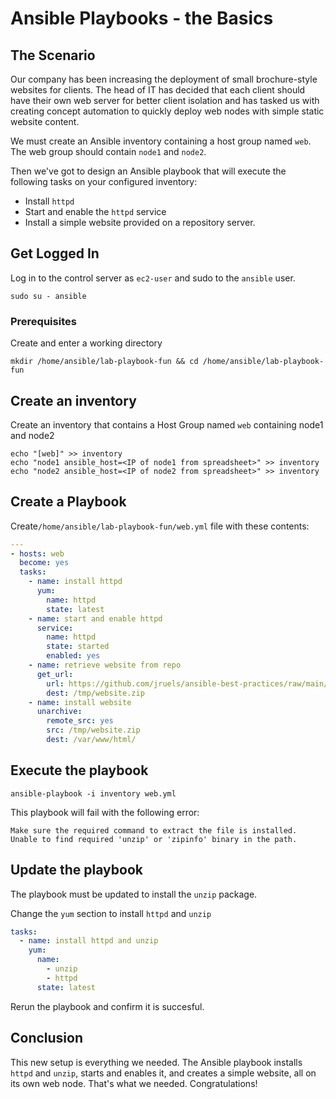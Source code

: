 # Ansible Playbooks - the Basics

## The Scenario

Our company has been increasing the deployment of small brochure-style websites for clients. The head of IT has decided that each client should have their own web server for better client isolation and has tasked us with creating concept automation to quickly deploy web nodes with simple static website content.

We must create an Ansible inventory containing a host group named `web`. The web group should contain `node1` and `node2`.

Then we've got to design an Ansible playbook that will execute the following tasks on your configured inventory:

- Install `httpd`
- Start and enable the `httpd` service
- Install a simple website provided on a repository server.

## Get Logged In

Log in to the control server as `ec2-user` and sudo to the `ansible` user.
 ```
 sudo su - ansible
 ```

### Prerequisites

Create and enter a working directory

 ```
 mkdir /home/ansible/lab-playbook-fun && cd /home/ansible/lab-playbook-fun
 ```

## Create an inventory 

Create an inventory that contains a Host Group named `web` containing node1 and node2

```
echo "[web]" >> inventory 
echo "node1 ansible_host=<IP of node1 from spreadsheet>" >> inventory 
echo "node2 ansible_host=<IP of node2 from spreadsheet>" >> inventory 
```



## Create a Playbook 

Create`/home/ansible/lab-playbook-fun/web.yml` file with these contents:

```yaml
---
- hosts: web
  become: yes
  tasks:
    - name: install httpd
      yum: 
        name: httpd 
        state: latest
    - name: start and enable httpd
      service: 
        name: httpd 
        state: started 
        enabled: yes
    - name: retrieve website from repo
      get_url: 
        url: https://github.com/jruels/ansible-best-practices/raw/main/labs/playbook-fun/files/website.zip 
        dest: /tmp/website.zip
    - name: install website
      unarchive: 
        remote_src: yes 
        src: /tmp/website.zip 
        dest: /var/www/html/
```



## Execute the playbook

```
ansible-playbook -i inventory web.yml 
```



This playbook will fail with the following error: 

```
Make sure the required command to extract the file is installed. Unable to find required 'unzip' or 'zipinfo' binary in the path.
```



## Update the playbook

The playbook must be updated to install the `unzip` package.

Change the `yum` section to install `httpd` and `unzip`

```yaml
tasks:
  - name: install httpd and unzip
    yum: 
      name:
        - unzip
        - httpd
      state: latest
```

Rerun the playbook and confirm it is succesful.



## Conclusion

This new setup is everything we needed. The Ansible playbook installs `httpd` and `unzip`, starts and enables it, and creates a simple website, all on its own web node. That's what we needed. Congratulations!
